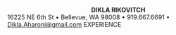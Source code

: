 **<center>DIKLA RIKOVITCH</center>**
16225 NE 6th St • Bellevue, WA 98008 • 919.667.6691 • Dikla.Aharoni@gmail.com
EXPERIENCE
